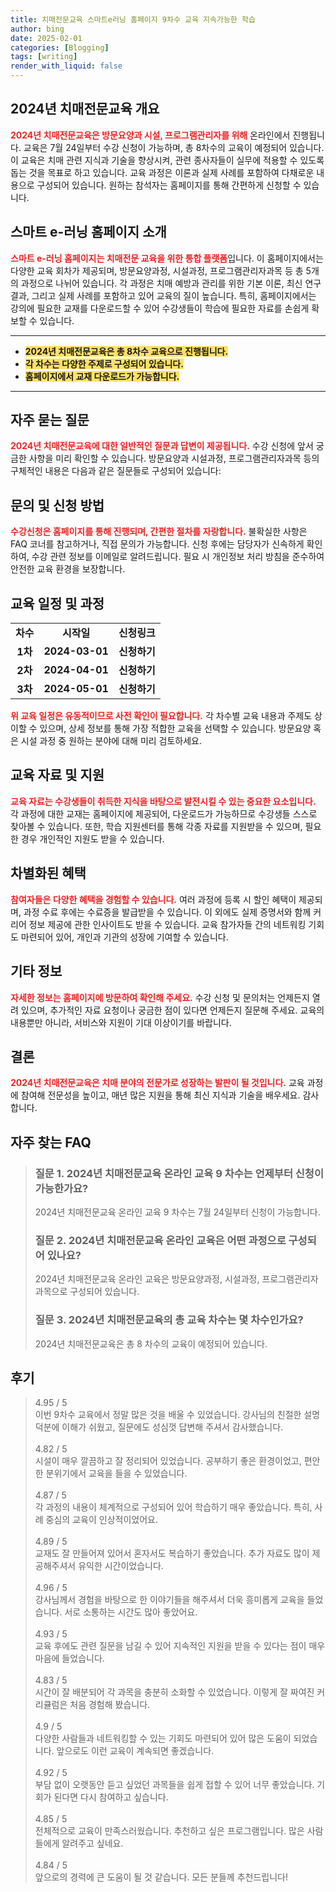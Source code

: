 ```yaml
---
title: 치매전문교육 스마트e러닝 홈페이지 9차수 교육 지속가능한 학습
author: bing
date: 2025-02-01
categories: [Blogging]
tags: [writing]
render_with_liquid: false
---
```



<h2 id='2024_치매전문교육_개요'>2024년 치매전문교육 개요</h2>

<p><b><span style="color: #ee2323;">2024년 치매전문교육은 방문요양과 시설, 프로그램관리자를 위해</span></b> 온라인에서 진행됩니다. 교육은 7월 24일부터 수강 신청이 가능하며, 총 8차수의 교육이 예정되어 있습니다. 이 교육은 치매 관련 지식과 기술을 향상시켜, 관련 종사자들이 실무에 적용할 수 있도록 돕는 것을 목표로 하고 있습니다. 교육 과정은 이론과 실제 사례를 포함하여 다채로운 내용으로 구성되어 있습니다. 원하는 참석자는 홈페이지를 통해 간편하게 신청할 수 있습니다.</p>

<h2 id='스마트_이러닝_소개'>스마트 e-러닝 홈페이지 소개</h2>

<p><b><span style="color: #ee2323;">스마트 e-러닝 홈페이지는 치매전문 교육을 위한 통합 플랫폼</span></b>입니다. 이 홈페이지에서는 다양한 교육 회차가 제공되며, 방문요양과정, 시설과정, 프로그램관리자과목 등 총 5개의 과정으로 나뉘어 있습니다. 각 과정은 치매 예방과 관리를 위한 기본 이론, 최신 연구 결과, 그리고 실제 사례를 포함하고 있어 교육의 질이 높습니다. 특히, 홈페이지에서는 강의에 필요한 교재를 다운로드할 수 있어 수강생들이 학습에 필요한 자료를 손쉽게 확보할 수 있습니다.</p>

<hr />

<ul>
    <li><b><span style="background-color: #ffe066;">2024년 치매전문교육은 총 8차수 교육으로 진행됩니다.</span></b></li>
    <li><b><span style="background-color: #ffe066;">각 차수는 다양한 주제로 구성되어 있습니다.</span></b></li>
    <li><b><span style="background-color: #ffe066;">홈페이지에서 교재 다운로드가 가능합니다.</span></b></li>
</ul>

<hr />

<h2 id='자주_묻는_질문'>자주 묻는 질문</h2>

<p><b><span style="color: #ee2323;">2024년 치매전문교육에 대한 일반적인 질문과 답변이 제공됩니다.</span></b> 수강 신청에 앞서 궁금한 사항을 미리 확인할 수 있습니다. 방문요양과 시설과정, 프로그램관리자과목 등의 구체적인 내용은 다음과 같은 질문들로 구성되어 있습니다:</p>

<h2 id='문의_및_신청'>문의 및 신청 방법</h2>

<p><b><span style="color: #ee2323;">수강신청은 홈페이지를 통해 진행되며, 간편한 절차를 자랑합니다.</span></b> 불확실한 사항은 FAQ 코너를 참고하거나, 직접 문의가 가능합니다. 신청 후에는 담당자가 신속하게 확인하여, 수강 관련 정보를 이메일로 알려드립니다. 필요 시 개인정보 처리 방침을 준수하여 안전한 교육 환경을 보장합니다.</p>

<h2 id='교육_일정'>교육 일정 및 과정</h2>

<table>
    <tr>
        <td style="text-align: center; height: 17px;"><b>차수</b></td>
        <td style="text-align: center; height: 17px;"><b>시작일</b></td>
        <td style="text-align: center; height: 17px;"><b>신청링크</b></td>
    </tr>
    <tr>
        <td style="text-align: center; height: 17px;"><b>1차</b></td>
        <td style="text-align: center; height: 17px;"><b>2024-03-01</b></td>
        <td style="text-align: center; height: 17px;"><b>신청하기</b></td>
    </tr>
    <tr>
        <td style="text-align: center; height: 17px;"><b>2차</b></td>
        <td style="text-align: center; height: 17px;"><b>2024-04-01</b></td>
        <td style="text-align: center; height: 17px;"><b>신청하기</b></td>
    </tr>
    <tr>
        <td style="text-align: center; height: 17px;"><b>3차</b></td>
        <td style="text-align: center; height: 17px;"><b>2024-05-01</b></td>
        <td style="text-align: center; height: 17px;"><b>신청하기</b></td>
    </tr>
</table>

<p><b><span style="color: #ee2323;">위 교육 일정은 유동적이므로 사전 확인이 필요합니다.</span></b> 각 차수별 교육 내용과 주제도 상이할 수 있으며, 상세 정보를 통해 가장 적합한 교육을 선택할 수 있습니다. 방문요양 혹은 시설 과정 중 원하는 분야에 대해 미리 검토하세요.</p>

<h2 id='교육_자료'>교육 자료 및 지원</h2>

<p><b><span style="color: #ee2323;">교육 자료는 수강생들이 취득한 지식을 바탕으로 발전시킬 수 있는 중요한 요소입니다.</span></b> 각 과정에 대한 교재는 홈페이지에 제공되어, 다운로드가 가능하므로 수강생들 스스로 찾아볼 수 있습니다. 또한, 학습 지원센터를 통해 각종 자료를 지원받을 수 있으며, 필요한 경우 개인적인 지원도 받을 수 있습니다.</p>

<h2 id='차별화_된_혜택'>차별화된 혜택</h2>

<p><b><span style="color: #ee2323;">참여자들은 다양한 혜택을 경험할 수 있습니다.</span></b> 여러 과정에 등록 시 할인 혜택이 제공되며, 과정 수료 후에는 수료증을 발급받을 수 있습니다. 이 외에도 실제 증명서와 함께 커리어 정보 제공에 관한 인사이트도 받을 수 있습니다. 교육 참가자들 간의 네트워킹 기회도 마련되어 있어, 개인과 기관의 성장에 기여할 수 있습니다.</p>

<h2 id='기타_정보'>기타 정보</h2>

<p><b><span style="color: #ee2323;">자세한 정보는 홈페이지에 방문하여 확인해 주세요.</span></b> 수강 신청 및 문의처는 언제든지 열려 있으며, 추가적인 자료 요청이나 궁금한 점이 있다면 언제든지 질문해 주세요. 교육의 내용뿐만 아니라, 서비스와 지원이 기대 이상이기를 바랍니다.</p>

<h2 id='결론'>결론</h2>

<p><b><span style="color: #ee2323;">2024년 치매전문교육은 치매 분야의 전문가로 성장하는 발판이 될 것입니다.</span></b> 교육 과정에 참여해 전문성을 높이고, 매년 많은 지원을 통해 최신 지식과 기술을 배우세요. 감사합니다.</p>


<h2 id='자주_찾는_FAQ'>자주 찾는 FAQ</h2>
<div itemscope="" itemtype="https://schema.org/FAQPage"> 
<blockquote> 
<div itemscope="" itemprop="mainEntity" itemtype="https://schema.org/Question"> 
<h3 itemprop="name">질문 1. 2024년 치매전문교육 온라인 교육 9 차수는 언제부터 신청이 가능한가요?</h3> 
<div itemscope="" itemprop="acceptedAnswer" itemtype="https://schema.org/Answer"> 
<span itemprop="text"> 
<p>2024년 치매전문교육 온라인 교육 9 차수는 7월 24일부터 신청이 가능합니다.</p> 
</span> 
</div> 
</div> 

<div itemscope="" itemprop="mainEntity" itemtype="https://schema.org/Question"> 
<h3 itemprop="name">질문 2. 2024년 치매전문교육 온라인 교육은 어떤 과정으로 구성되어 있나요?</h3> 
<div itemscope="" itemprop="acceptedAnswer" itemtype="https://schema.org/Answer"> 
<span itemprop="text"> 
<p>2024년 치매전문교육 온라인 교육은 방문요양과정, 시설과정, 프로그램관리자과목으로 구성되어 있습니다.</p> 
</span> 
</div> 
</div> 

<div itemscope="" itemprop="mainEntity" itemtype="https://schema.org/Question"> 
<h3 itemprop="name">질문 3. 2024년 치매전문교육의 총 교육 차수는 몇 차수인가요?</h3> 
<div itemscope="" itemprop="acceptedAnswer" itemtype="https://schema.org/Answer"> 
<span itemprop="text"> 
<p>2024년 치매전문교육은 총 8 차수의 교육이 예정되어 있습니다.</p> 
</span> 
</div> 
</div> 
</blockquote> 
</div>
<h2 id='후기'>후기</h2>
<div itemscope itemtype="https://schema.org/Product">
  <blockquote>
  <div itemprop="review" itemscope itemtype="https://schema.org/Review">
      <div itemprop="reviewRating" itemscope itemtype="https://schema.org/Rating"> <span itemprop="ratingValue">4.95</span> / <span itemprop="bestRating">5</span> </div>
      <span itemprop="reviewBody">이번 9차수 교육에서 정말 많은 것을 배울 수 있었습니다. 강사님의 친절한 설명 덕분에 이해가 쉬웠고, 질문에도 성심껏 답변해 주셔서 감사했습니다.</span>
  </div>
  <br>
  <div itemprop="review" itemscope itemtype="https://schema.org/Review">
      <div itemprop="reviewRating" itemscope itemtype="https://schema.org/Rating"> <span itemprop="ratingValue">4.82</span> / <span itemprop="bestRating">5</span> </div>
      <span itemprop="reviewBody">시설이 매우 깔끔하고 잘 정리되어 있었습니다. 공부하기 좋은 환경이었고, 편안한 분위기에서 교육을 들을 수 있었습니다.</span>
  </div>
  <br>
  <div itemprop="review" itemscope itemtype="https://schema.org/Review">
      <div itemprop="reviewRating" itemscope itemtype="https://schema.org/Rating"> <span itemprop="ratingValue">4.87</span> / <span itemprop="bestRating">5</span> </div>
      <span itemprop="reviewBody">각 과정의 내용이 체계적으로 구성되어 있어 학습하기 매우 좋았습니다. 특히, 사례 중심의 교육이 인상적이었어요.</span>
  </div>
  <br>
  <div itemprop="review" itemscope itemtype="https://schema.org/Review">
      <div itemprop="reviewRating" itemscope itemtype="https://schema.org/Rating"> <span itemprop="ratingValue">4.89</span> / <span itemprop="bestRating">5</span> </div>
      <span itemprop="reviewBody">교재도 잘 만들어져 있어서 혼자서도 복습하기 좋았습니다. 추가 자료도 많이 제공해주셔서 유익한 시간이었습니다.</span>
  </div>
  <br>
  <div itemprop="review" itemscope itemtype="https://schema.org/Review">
      <div itemprop="reviewRating" itemscope itemtype="https://schema.org/Rating"> <span itemprop="ratingValue">4.96</span> / <span itemprop="bestRating">5</span> </div>
      <span itemprop="reviewBody">강사님께서 경험을 바탕으로 한 이야기들을 해주셔서 더욱 흥미롭게 교육을 들었습니다. 서로 소통하는 시간도 많아 좋았어요.</span>
  </div>
  <br>
  <div itemprop="review" itemscope itemtype="https://schema.org/Review">
      <div itemprop="reviewRating" itemscope itemtype="https://schema.org/Rating"> <span itemprop="ratingValue">4.93</span> / <span itemprop="bestRating">5</span> </div>
      <span itemprop="reviewBody">교육 후에도 관련 질문을 남길 수 있어 지속적인 지원을 받을 수 있다는 점이 매우 마음에 들었습니다.</span>
  </div>
  <br>
  <div itemprop="review" itemscope itemtype="https://schema.org/Review">
      <div itemprop="reviewRating" itemscope itemtype="https://schema.org/Rating"> <span itemprop="ratingValue">4.83</span> / <span itemprop="bestRating">5</span> </div>
      <span itemprop="reviewBody">시간이 잘 배분되어 각 과목을 충분히 소화할 수 있었습니다. 이렇게 잘 짜여진 커리큘럼은 처음 경험해 봤습니다.</span>
  </div>
  <br>
  <div itemprop="review" itemscope itemtype="https://schema.org/Review">
      <div itemprop="reviewRating" itemscope itemtype="https://schema.org/Rating"> <span itemprop="ratingValue">4.9</span> / <span itemprop="bestRating">5</span> </div>
      <span itemprop="reviewBody">다양한 사람들과 네트워킹할 수 있는 기회도 마련되어 있어 많은 도움이 되었습니다. 앞으로도 이런 교육이 계속되면 좋겠습니다.</span>
  </div>
  <br>
  <div itemprop="review" itemscope itemtype="https://schema.org/Review">
      <div itemprop="reviewRating" itemscope itemtype="https://schema.org/Rating"> <span itemprop="ratingValue">4.92</span> / <span itemprop="bestRating">5</span> </div>
      <span itemprop="reviewBody">부담 없이 오랫동안 듣고 싶었던 과목들을 쉽게 접할 수 있어 너무 좋았습니다. 기회가 된다면 다시 참여하고 싶습니다.</span>
  </div>
  <br>
  <div itemprop="review" itemscope itemtype="https://schema.org/Review">
      <div itemprop="reviewRating" itemscope itemtype="https://schema.org/Rating"> <span itemprop="ratingValue">4.85</span> / <span itemprop="bestRating">5</span> </div>
      <span itemprop="reviewBody">전체적으로 교육이 만족스러웠습니다. 추천하고 싶은 프로그램입니다. 많은 사람들에게 알려주고 싶네요.</span>
  </div>
  <br>
  <div itemprop="review" itemscope itemtype="https://schema.org/Review">
      <div itemprop="reviewRating" itemscope itemtype="https://schema.org/Rating"> <span itemprop="ratingValue">4.84</span> / <span itemprop="bestRating">5</span> </div>
      <span itemprop="reviewBody">앞으로의 경력에 큰 도움이 될 것 같습니다. 모든 분들께 추천드립니다!</span>
  </div>
  </blockquote>
</div>
